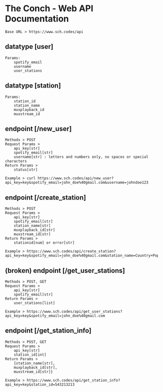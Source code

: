 # The Conch - Web API Documentation

```
Base URL > https://www.sch.codes/api
```
## datatype [user]
```
Params:
	spotify_email
	username
	user_stations
```
## datatype [station]
```
Params:
	station_id
	station_name
	muxplayback_id
	muxstream_id
```
## endpoint [/new_user]
```
Methods > POST
Request Params >
	api_key[str]
	spotify_email[str]
	username[str] : letters and numbers only, no spaces or special characters
Return Params > 
	status[str]
```
```
Example > curl https://www.sch.codes/api/new_user?api_key=key&spotify_email=john_doe%40gmail.com&username=johndoe123
```
## endpoint [/create_station]
```
Methods > POST
Request Params >
	api_key[str]
	spotify_email[str]
	station_name[str]
	muxplayback_id[str]
	muxstream_id[str]
Return Params > 
	stationid[num] or error[str]
```
```
Example > https://www.sch.codes/api/create_station?api_key=key&spotify_email=john_doe%40gmail.com&station_name=Country+Poppin&muxplayback_id=sampleid&muxstream_id=sampleid
```
## (broken) endpoint [/get_user_stations]
```
Methods > POST, GET
Request Params >
	api_key[str]
	spotify_email[str]
Return Params > 
	user_stations[list]
```
```
Example > https://www.sch.codes/api/get_user_stations?api_key=key&spotify_email=john_doe%40gmail.com
```
## endpoint [/get_station_info]
```
Methods > POST, GET
Request Params >
	api_key[str]
	station_id[int]
Return Params > 
	{station_name[str],
	muxplayback_id[str],
	muxstream_id[str]}
```
```
Example > https://www.sch.codes/api/get_station_info?api_key=key&station_id=543213213
```
